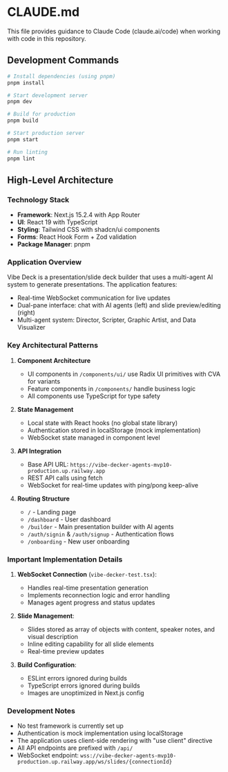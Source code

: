# CLAUDE.md

This file provides guidance to Claude Code (claude.ai/code) when working with code in this repository.

## Development Commands

```bash
# Install dependencies (using pnpm)
pnpm install

# Start development server
pnpm dev

# Build for production
pnpm build

# Start production server
pnpm start

# Run linting
pnpm lint
```

## High-Level Architecture

### Technology Stack
- **Framework**: Next.js 15.2.4 with App Router
- **UI**: React 19 with TypeScript
- **Styling**: Tailwind CSS with shadcn/ui components
- **Forms**: React Hook Form + Zod validation
- **Package Manager**: pnpm

### Application Overview
Vibe Deck is a presentation/slide deck builder that uses a multi-agent AI system to generate presentations. The application features:
- Real-time WebSocket communication for live updates
- Dual-pane interface: chat with AI agents (left) and slide preview/editing (right)
- Multi-agent system: Director, Scripter, Graphic Artist, and Data Visualizer

### Key Architectural Patterns

1. **Component Architecture**
   - UI components in `/components/ui/` use Radix UI primitives with CVA for variants
   - Feature components in `/components/` handle business logic
   - All components use TypeScript for type safety

2. **State Management**
   - Local state with React hooks (no global state library)
   - Authentication stored in localStorage (mock implementation)
   - WebSocket state managed in component level

3. **API Integration**
   - Base API URL: `https://vibe-decker-agents-mvp10-production.up.railway.app`
   - REST API calls using fetch
   - WebSocket for real-time updates with ping/pong keep-alive

4. **Routing Structure**
   - `/` - Landing page
   - `/dashboard` - User dashboard
   - `/builder` - Main presentation builder with AI agents
   - `/auth/signin` & `/auth/signup` - Authentication flows
   - `/onboarding` - New user onboarding

### Important Implementation Details

1. **WebSocket Connection** (`vibe-decker-test.tsx`):
   - Handles real-time presentation generation
   - Implements reconnection logic and error handling
   - Manages agent progress and status updates

2. **Slide Management**:
   - Slides stored as array of objects with content, speaker notes, and visual description
   - Inline editing capability for all slide elements
   - Real-time preview updates

3. **Build Configuration**:
   - ESLint errors ignored during builds
   - TypeScript errors ignored during builds
   - Images are unoptimized in Next.js config

### Development Notes

- No test framework is currently set up
- Authentication is mock implementation using localStorage
- The application uses client-side rendering with "use client" directive
- All API endpoints are prefixed with `/api/`
- WebSocket endpoint: `wss://vibe-decker-agents-mvp10-production.up.railway.app/ws/slides/{connectionId}`